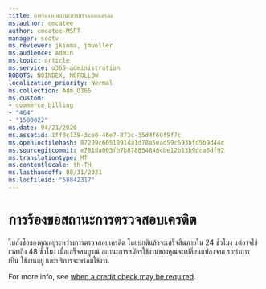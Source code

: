 ```yaml
---
title: การร้องขอสถานะการตรวจสอบเครดิต
ms.author: cmcatee
author: cmcatee-MSFT
manager: scotv
ms.reviewer: jkinma, jmueller
ms.audience: Admin
ms.topic: article
ms.service: o365-administration
ROBOTS: NOINDEX, NOFOLLOW
localization_priority: Normal
ms.collection: Adm_O365
ms.custom:
- commerce_billing
- "464"
- "1500022"
ms.date: 04/21/2020
ms.assetid: 1ff0c139-3ce0-46e7-873c-35d4f60f9f7c
ms.openlocfilehash: 87209c60510914a1d78a5ead59c593bfd5b9d44c
ms.sourcegitcommit: e781da003fb7b878854846cbe12b13b9dca8df92
ms.translationtype: MT
ms.contentlocale: th-TH
ms.lasthandoff: 08/31/2021
ms.locfileid: "58842317"
---
```

# <a name="credit-check-status-request"></a>การร้องขอสถานะการตรวจสอบเครดิต

ใบสั่งซื้อของคุณอยู่ระหว่างการตรวจสอบเครดิต โดยปกติแล้วจะเสร็จสิ้นภายใน 24 ชั่วโมง แต่อาจใช้เวลาถึง 48 ชั่วโมง เมื่อเสร็จสมบูรณ์ สถานะการสมัครใช้งานของคุณจะเปลี่ยนแปลงจาก รอทําการ เป็น ใช้งานอยู่ และบริการจะพร้อมใช้งาน

For more info, see [when a credit check may be required](https://docs.microsoft.com/microsoft-365/commerce/billing-and-payments/pay-for-your-subscription#pay-by-invoice-check-or-eft).
